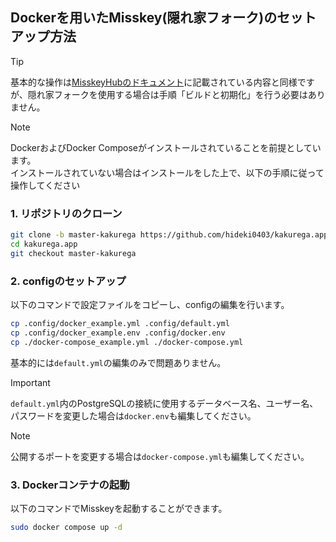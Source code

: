 ## Dockerを用いたMisskey(隠れ家フォーク)のセットアップ方法

> [!TIP]
> 基本的な操作は[MisskeyHubのドキュメント](https://misskey-hub.net/ja/docs/for-admin/install/guides/docker/)に記載されている内容と同様ですが、隠れ家フォークを使用する場合は手順「ビルドと初期化」を行う必要はありません。

> [!NOTE]
> DockerおよびDocker Composeがインストールされていることを前提としています。  
> インストールされていない場合はインストールをした上で、以下の手順に従って操作してください

### 1. リポジトリのクローン

```bash
git clone -b master-kakurega https://github.com/hideki0403/kakurega.app.git
cd kakurega.app
git checkout master-kakurega
```

### 2. configのセットアップ

以下のコマンドで設定ファイルをコピーし、configの編集を行います。  

```bash
cp .config/docker_example.yml .config/default.yml
cp .config/docker_example.env .config/docker.env
cp ./docker-compose_example.yml ./docker-compose.yml
```

基本的には`default.yml`の編集のみで問題ありません。

> [!IMPORTANT]
> `default.yml`内のPostgreSQLの接続に使用するデータベース名、ユーザー名、パスワードを変更した場合は`docker.env`も編集してください。

> [!NOTE]
> 公開するポートを変更する場合は`docker-compose.yml`も編集してください。

### 3. Dockerコンテナの起動

以下のコマンドでMisskeyを起動することができます。


```bash
sudo docker compose up -d
```
